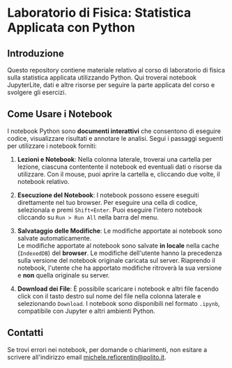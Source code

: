 # Laboratorio di Fisica: Statistica Applicata con Python

## Introduzione
Questo repository contiene materiale relativo al corso di laboratorio di fisica sulla statistica applicata utilizzando Python. Qui troverai notebook JupyterLite, dati e altre risorse per seguire la parte applicata del corso e svolgere gli esercizi.

## Come Usare i Notebook
I notebook Python sono **documenti interattivi** che consentono di eseguire codice, visualizzare risultati e annotare le analisi. Segui i passaggi seguenti per utilizzare i notebook forniti:

1. **Lezioni e Notebook**:
   Nella colonna laterale, troverai una cartella per lezione, ciascuna contentente il notebook ed eventuali dati o risorse da utilizzare. Con il mouse, puoi aprire la cartella e, cliccando due volte, il notebook relativo. 

1. **Esecuzione del Notebook**:
   I notebook possono essere eseguiti direttamente nel tuo browser. Per eseguire una cella di codice, selezionala e premi `Shift+Enter`. Puoi eseguire l'intero notebook cliccando su `Run > Run All` nella barra del menu.

2. **Salvataggio delle Modifiche**:
   Le modifiche apportate ai notebook sono salvate automaticamente.<br>
   Le modifiche apportate al notebook sono salvate **in locale** nella cache (`IndexedDB`) del **browser**. Le modifiche dell'utente hanno la precedenza sulla versione del notebook originale caricata sul server. Riaprendo il notebook, l'utente che ha apportato modifiche ritroverà la sua versione e **non** quella originale su server.<br>

3. **Download dei File**:
   È possibile scaricare i notebook e altri file facendo click con il tasto destro sul nome del file nella colonna laterale e selezionando `Download`. I notebook sono disponibili nel formato `.ipynb`, compatibile con Jupyter e altri ambienti Python.


## Contatti
Se trovi errori nei notebook, per domande o chiarimenti, non esitare a scrivere all'indirizzo email [michele.refiorentin@polito.it](mailto:michele.refiorentin@polito.it).


